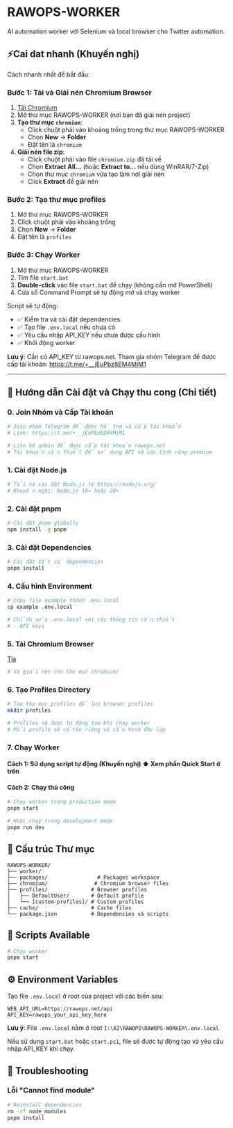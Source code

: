 # RAWOPS-WORKER

AI automation worker với Selenium và local browser cho Twitter automation.

## ⚡Cai dat nhanh (Khuyến nghị)

Cách nhanh nhất để bắt đầu:

### Bước 1: Tải và Giải nén Chromium Browser
1. [Tải Chromium](https://cdn.rawops.net/f/orHj/chromium.zip)
2. Mở thư mục RAWOPS-WORKER (nơi bạn đã giải nén project)
3. **Tạo thư mục `chromium`**:
   - Click chuột phải vào khoảng trống trong thư mục RAWOPS-WORKER
   - Chọn **New** → **Folder**
   - Đặt tên là `chromium`
4. **Giải nén file zip**:
   - Click chuột phải vào file `chromium.zip` đã tải về
   - Chọn **Extract All...** (hoặc **Extract to...** nếu dùng WinRAR/7-Zip)
   - Chọn thư mục `chromium` vừa tạo làm nơi giải nén
   - Click **Extract** để giải nén

### Bước 2: Tạo thư mục profiles
1. Mở thư mục RAWOPS-WORKER
2. Click chuột phải vào khoảng trống
3. Chọn **New** → **Folder**
4. Đặt tên là `profiles`

### Bước 3: Chạy Worker
1. Mở thư mục RAWOPS-WORKER
2. Tìm file `start.bat`
3. **Double-click** vào file `start.bat` để chạy (không cần mở PowerShell)
4. Cửa sổ Command Prompt sẽ tự động mở và chạy worker

Script sẽ tự động:
- ✅ Kiểm tra và cài đặt dependencies
- ✅ Tạo file `.env.local` nếu chưa có
- ✅ Yêu cầu nhập API_KEY nếu chưa được cấu hình
- ✅ Khởi động worker

**Lưu ý**: Cần có API_KEY từ rawops.net. Tham gia nhóm Telegram để được cấp tài khoản: https://t.me/+__jEuPbz8EM4MjM1

---

## 🚀 Hướng dẫn Cài đặt và Chạy thu cong (Chi tiết)

### 0. Join Nhóm và Cấp Tài khoản
```bash
# Join nhóm Telegram để được hỗ trợ và cấp tài khoản
# Link: https://t.me/+__jEuPbz8EM4MjM1

# Liên hệ admin để được cấp tài khoản rawops.net
# Tài khoản cần thiết để sử dụng API và các tính năng premium
```

### 1. Cài đặt Node.js
```bash
# Tải và cài đặt Node.js từ https://nodejs.org/
# Khuyến nghị: Node.js 18+ hoặc 20+
```

### 2. Cài đặt pnpm
```bash
# Cài đặt pnpm globally
npm install -g pnpm
```

### 3. Cài đặt Dependencies
```bash
# Cài đặt tất cả dependencies
pnpm install
```

### 4. Cấu hình Environment
```bash
# Copy file example thành .env.local
cp example .env.local

# Chỉnh sửa .env.local với các thông tin cần thiết
# - API keys
```

### 5. Tải Chromium Browser
 [Tỉa](https://cdn.rawops.net/f/orHj/chromium.zip)
```bash
# Và giải nén cho thư mục chromium/
```

### 6. Tạo Profiles Directory
```bash
# Tạo thư mục profiles để lưu browser profiles
mkdir profiles

# Profiles sẽ được tự động tạo khi chạy worker
# Mỗi profile sẽ có tên riêng và cấu hình độc lập
```

### 7. Chạy Worker

#### Cách 1: Sử dụng script tự động (Khuyến nghị) ⬆️ Xem phần Quick Start ở trên

#### Cách 2: Chạy thủ công
```bash
# Chạy worker trong production mode
pnpm start

# Hoặc chạy trong development mode
pnpm run dev
```

## 📁 Cấu trúc Thư mục

```
RAWOPS-WORKER/
├── worker/
├── packages/                # Packages workspace
├── chromium/               # Chromium browser files
├── profiles/              # Browser profiles
│   ├── DefaultUser/       # Default profile
│   └── [custom-profiles]/ # Custom profiles
├── cache/                 # Cache files
└── package.json           # Dependencies và scripts
```

## 🔧 Scripts Available

```bash
# Chạy worker
pnpm start
```

## ⚙️ Environment Variables

Tạo file `.env.local` ở root của project với các biến sau:

```env
WEB_API_URL=https://rawops.net/api
API_KEY=rawops_your_api_key_here
```

**Lưu ý**: File `.env.local` nằm ở root `I:\AI\RAWOPS\RAWOPS-WORKER\.env.local`

Nếu sử dụng `start.bat` hoặc `start.ps1`, file sẽ được tự động tạo và yêu cầu nhập API_KEY khi chạy.

## 🐛 Troubleshooting

### Lỗi "Cannot find module"
```bash
# Reinstall dependencies
rm -rf node_modules
pnpm install
```

